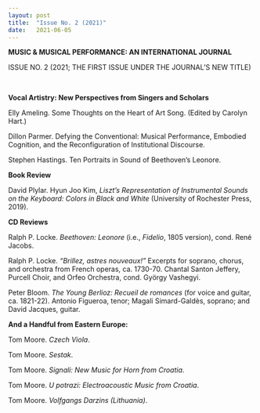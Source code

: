 ```yaml
---
layout: post
title:  "Issue No. 2 (2021)"
date:   2021-06-05 
---
```


**MUSIC & MUSICAL PERFORMANCE: AN INTERNATIONAL JOURNAL**

ISSUE NO. 2 (2021; THE FIRST ISSUE UNDER THE JOURNAL’S NEW TITLE)

<br>

**Vocal Artistry: New Perspectives from Singers and Scholars**

Elly Ameling. Some Thoughts on the Heart of Art Song. (Edited by Carolyn Hart.)

Dillon Parmer. Defying the Conventional: Musical Performance, Embodied Cognition, and the Reconfiguration of Institutional Discourse.

Stephen Hastings. Ten Portraits in Sound of Beethoven’s Leonore.

**Book Review**

David Plylar. Hyun Joo Kim, *Liszt’s Representation of Instrumental Sounds on the Keyboard: Colors in Black and White* (University of Rochester Press, 2019).

**CD Reviews**

Ralph P. Locke. *Beethoven: Leonore* (i.e., *Fidelio*, 1805 version), cond. René Jacobs.

Ralph P. Locke. *“Brillez, astres nouveaux!”* Excerpts for soprano, chorus, and orchestra from French operas, ca. 1730-70. Chantal Santon Jeffery, Purcell Choir, and Orfeo Orchestra, cond. György Vashegyi.

Peter Bloom. *The Young Berlioz: Recueil de romances* (for voice and guitar, ca. 1821-22). Antonio Figueroa, tenor; Magali Simard-Galdès, soprano; and David Jacques, guitar.

**And a Handful from Eastern Europe:**

Tom Moore. *Czech Viola*.

Tom Moore. *Sestak*.

Tom Moore. *Signali: New Music for Horn from Croatia*.

Tom Moore. *U potrazi: Electroacoustic Music from Croatia*.

Tom Moore. *Volfgangs Darzins (Lithuania)*.